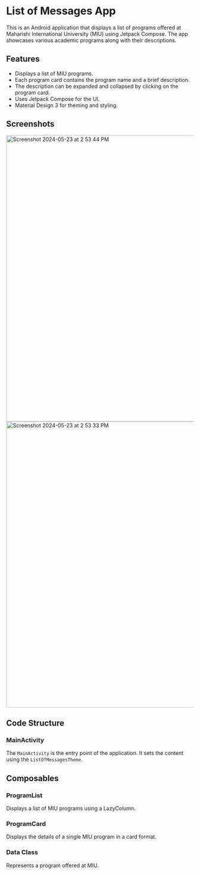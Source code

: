 # List of Messages App

This is an Android application that displays a list of programs offered at Maharishi International University (MIU) using Jetpack Compose. The app showcases various academic programs along with their descriptions.

## Features

- Displays a list of MIU programs.
- Each program card contains the program name and a brief description.
- The description can be expanded and collapsed by clicking on the program card.
- Uses Jetpack Compose for the UI.
- Material Design 3 for theming and styling.

## Screenshots

<img width="766" alt="Screenshot 2024-05-23 at 2 53 44 PM" src="https://github.com/kevinmuchene/scrollable-program-list-jetpack-compose/assets/17735347/c646ac4f-ab32-4ac9-bf63-fb43b5920234">

<img width="766" alt="Screenshot 2024-05-23 at 2 53 33 PM" src="https://github.com/kevinmuchene/scrollable-program-list-jetpack-compose/assets/17735347/90f0114f-b1a0-413b-9315-789a8cedacb6">

## Code Structure

### MainActivity

The `MainActivity` is the entry point of the application. It sets the content using the `ListOfMessagesTheme`.

## Composables

### ProgramList
Displays a list of MIU programs using a LazyColumn.

### ProgramCard
Displays the details of a single MIU program in a card format.

### Data Class
Represents a program offered at MIU.

